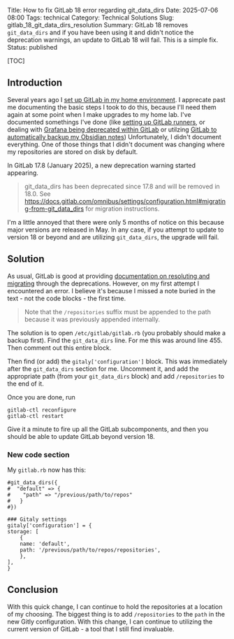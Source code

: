 Title: How to fix GitLab 18 error regarding git_data_dirs
Date: 2025-07-06 08:00
Tags: technical
Category: Technical Solutions
Slug: gitlab_18_git_data_dirs_resolution
Summary: GitLab 18 removes `git_data_dirs` and if you have been using it and didn't notice the deprecation warnings, an update to GitLab 18 will fail. This is a simple fix.
Status: published

[TOC]

## Introduction

Several years ago I [set up GitLab in my home environment][1]. I apprecate past me documenting the basic steps I took to do this, because I'll need them again at some point when I make upgrades to my home lab. I've documented somethings I've done (like [setting up GitLab runners][3], or dealing with [Grafana being deprecated within GitLab][4] or utilzing [GitLab to automatically backup my Obsidian notes][5]) Unfortunately, I didn't document everything. One of those things that I didn't document was changing where my repositories are stored on disk by default.

In GitLab 17.8 (January 2025), a new deprecation warning started appearing.

> git_data_dirs has been deprecated since 17.8 and will be removed in 18.0. See https://docs.gitlab.com/omnibus/settings/configuration.html#migrating-from-git_data_dirs for migration instructions.

I'm a little annoyed that there were only 5 months of notice on this because major versions are released in May. In any case, if you attempt to update to version 18 or beyond and are utilizing `git_data_dirs`, the upgrade will fail.

## Solution

As usual, GitLab is good at providing [documentation on resoluting and migrating][2] through the deprecations. However, on my first attempt I encountered an error. I believe it's because I missed a note buried in the text - not the code blocks - the first time.

> Note that the `/repositories` suffix must be appended to the path because it was previously appended internally.

The solution is to open `/etc/gitlab/gitlab.rb` (you probably should make a backup first). Find the `git_data_dirs` line. For me this was around line 455. Then comment out this entire block.

Then find (or add) the `gitaly['configuration']` block. This was immediately after the `git_data_dirs` section for me. Uncomment it, and add the appropriate path (from your `git_data_dirs` block) and add `/repositories` to the end of it.

Once you are done, run

    gitlab-ctl reconfigure
    gitlab-ctl restart

Give it a minute to fire up all the GitLab subcomponents, and then you should be able to update GitLab beyond version 18.

### New code section

My `gitlab.rb` now has this:

    #git_data_dirs({
    #  "default" => {
    #    "path" => "/previous/path/to/repos"
    #   }
    #})

    ### Gitaly settings
    gitaly['configuration'] = {
    storage: [
        {
        name: 'default',
        path: '/previous/path/to/repos/repositories',
        },
    ],
    }

## Conclusion

With this quick change, I can continue to hold the repositories at a location of my choosing. The biggest thing is to add `/repositories` to the `path` in the new Gitly configuration. With this change, I can continue to utilizing the current version of GitLab - a tool that I still find invaluable.



 [1]: {filename}2018_04_12_setting_up_gitlab.md
 [2]: https://docs.gitlab.com/omnibus/settings/configuration/#migrating-from-git_data_dirs
 [3]: {filename}2019_10_22_gitlab_runners.md
 [4]: {filename}2023_08_23_gitlab_disable_grafana_163.md
 [5]: {filename}2023_09_26_obsidian_gitlab_setup.md